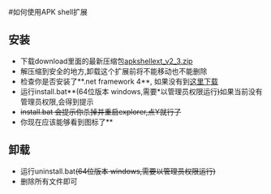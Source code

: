 #如何使用APK shell扩展

## 安装 ##
  * 下载download里面的最新压缩包[apkshellext\_v2\_3.zip](http://apkshellext.googlecode.com/files/apkshellext_2_3.zip)
  * 解压缩到安全的地方,卸载这个扩展前将不能移动也不能删除
  * 检查你是否安装了**.net framework 4**, 如果没有到[这里下载](http://download.microsoft.com/download/9/5/A/95A9616B-7A37-4AF6-BC36-D6EA96C8DAAE/dotNetFx40_Full_x86_x64.exe)
  * 运行install.bat**(64位版本 windows,需要\*以管理员权限运行~~)~~如果当前没有管理员权限,会得到提示
  * ~~install.bat 会提示你杀掉并重启explorer,点Y就行了~~
  * 你现在应该能够看到图标了**

## 卸载 ##
  * 运行uninstall.bat~~(64位版本 windows,需要以管理员权限运行)~~
  * 删除所有文件即可
